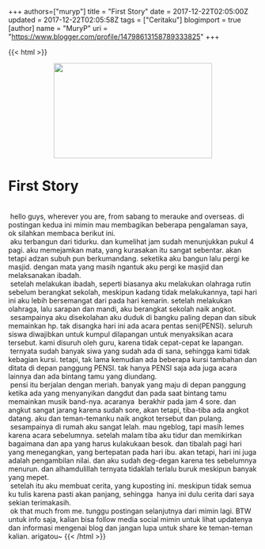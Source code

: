 +++
 authors=["muryp"] 
title = "First Story"
date = 2017-12-22T02:05:00Z
updated = 2017-12-22T02:05:58Z
tags = ["Ceritaku"]
blogimport = true 
[author]
	name = "MuryP"
	uri = "https://www.blogger.com/profile/14798613158789333825"
+++

 {{< html >}} 
<div class="separator" style="clear: both; text-align: center;"><a href="https://1.bp.blogspot.com/-_MSdcSdp5QY/WjzXptQe6nI/AAAAAAAADao/4TGYjQ4_Amk3Pqi7TJqffjAcwK30GvxwACKgBGAs/s1600/my%252520story%252520%2525231.jpg" imageanchor="1" style="margin-left: 1em; margin-right: 1em;"><img border="0" data-original-height="300" data-original-width="500" height="192" src="https://1.bp.blogspot.com/-_MSdcSdp5QY/WjzXptQe6nI/AAAAAAAADao/4TGYjQ4_Amk3Pqi7TJqffjAcwK30GvxwACKgBGAs/s320/my%252520story%252520%2525231.jpg" width="320" /></a></div><h1>First Story</h1><br /><span class="Apple-tab-span" style="white-space: pre;"> </span>hello guys, wherever you are, from sabang to merauke and overseas. di postingan kedua ini mimin mau membagikan beberapa pengalaman saya, ok silahkan membaca berikut ini.<br /><span class="Apple-tab-span" style="white-space: pre;"> </span>aku terbangun dari tidurku. dan kumelihat jam sudah menunjukkan pukul 4 pagi. aku memejamkan mata, yang kurasakan itu sangat sebentar. akan tetapi adzan subuh pun berkumandang. seketika aku bangun lalu pergi ke masjid. dengan mata yang masih ngantuk aku pergi ke masjid dan melaksanakan ibadah.<br /><span class="Apple-tab-span" style="white-space: pre;"> </span>setelah melakukan ibadah, seperti biasanya aku melakukan olahraga rutin sebelum berangkat sekolah, meskipun kadang tidak melakukannya, tapi hari ini aku lebih bersemangat dari pada hari kemarin. setelah melakukan olahraga, lalu sarapan dan mandi, aku berangkat sekolah naik angkot.<br /><span class="Apple-tab-span" style="white-space: pre;"> </span>sesampainya aku disekolahan aku duduk di bangku paling depan dan sibuk memainkan hp. tak disangka hari ini ada acara pentas seni(PENSI). seluruh siswa diwajibkan untuk kumpul dilapangan untuk menyaksikan acara tersebut. kami disuruh oleh guru, karena tidak cepat-cepat ke lapangan.<br /><span class="Apple-tab-span" style="white-space: pre;"> </span>ternyata sudah banyak siwa yang sudah ada di sana, sehingga kami tidak kebagian kursi. tetapi, tak lama kemudian ada beberapa kursi tambahan dan ditata di depan panggung PENSI. tak hanya PENSI saja ada juga acara lainnya dan ada bintang tamu yang diundang.<br /><span class="Apple-tab-span" style="white-space: pre;"> </span>pensi itu berjalan dengan meriah. banyak yang maju di depan panggung ketika ada yang menyanyikan dangdut dan pada saat bintang tamu memainkan musik band-nya. acaranya &nbsp;berakhir pada jam 4 sore. dan angkut sangat jarang karena sudah sore, akan tetapi, tiba-tiba ada angkot datang. aku dan teman-temanku naik angkot tersebut dan pulang.<br /><span class="Apple-tab-span" style="white-space: pre;"> </span>sesampainya di rumah aku sangat lelah. mau ngeblog, tapi masih lemes karena acara sebelumnya. setelah malam tiba aku tidur dan memikirkan bagaimana dan apa yang harus kulakukaan besok. dan tibalah pagi hari yang menegangkan, yang bertepatan pada hari ibu. akan tetapi, hari ini juga adalah pengambilan nilai. dan aku sudah deg-degan karena tes sebelumnya menurun. dan alhamdulillah ternyata tidaklah terlalu buruk meskipun banyak yang mepet.<br /><span class="Apple-tab-span" style="white-space: pre;"> </span>setelah itu aku membuat cerita, yang kuposting ini. meskipun tidak semua ku tulis karena pasti akan panjang, sehingga &nbsp;hanya ini dulu cerita dari saya sekian terimakasih.<br /><span class="Apple-tab-span" style="white-space: pre;"> </span>ok that much from me. tunggu postingan selanjutnya dari mimin lagi. BTW untuk info saja, kalian bisa follow media social mimin untuk lihat updatenya dan informasi mengenai blog dan jangan lupa untuk share ke teman-teman kalian. arigatou~
{{< /html >}}
